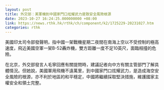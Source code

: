 ```yaml
---
layout: post
title: 外交部：美軍機到中國家門口炫耀武力是致安全風險根源
date: 2023-10-27 16:24:25.000000000 +08:00
link: https://news.rthk.hk/rthk/ch/component/k2/1725229-20231027.htm
categories: rthk
---
```


美國印太司令部發聲明，指中國一架戰機星期二夜間在南海上空以不受控制的極高速度，飛近美國空軍一架B-52轟炸機，雙方距離一度不足10英尺，面臨相撞的危險。

在北京，外交部發言人毛寧回應有關提問時，建議記者向中方有關主管部門了解具體情況。但她說，美國軍用飛機不遠萬里，到中國家門口炫耀武力，是造成海空安全風險的根源，亦不利於地區的和平穩定，中國將繼續採取堅決措施，維護國家主權安全和領土完整。
